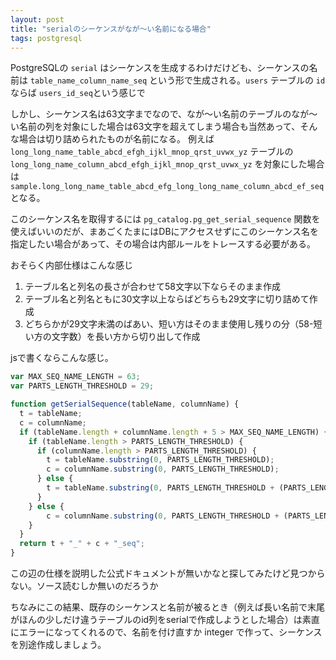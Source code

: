 ```yaml
---
layout: post
title: "serialのシーケンスがなが～い名前になる場合"
tags: postgresql
---
```


PostgreSQLの `serial` はシーケンスを生成するわけだけども、シーケンスの名前は `table_name_column_name_seq` という形で生成される。`users` テーブルの `id` ならば `users_id_seq`という感じで

しかし、シーケンス名は63文字までなので、なが～い名前のテーブルのなが～い名前の列を対象にした場合は63文字を超えてしまう場合も当然あって、そんな場合は切り詰められたものが名前になる。
例えば `long_long_name_table_abcd_efgh_ijkl_mnop_qrst_uvwx_yz` テーブルの `long_long_name_column_abcd_efgh_ijkl_mnop_qrst_uvwx_yz` を対象にした場合は `sample.long_long_name_table_abcd_efg_long_long_name_column_abcd_ef_seq` となる。

このシーケンス名を取得するには `pg_catalog.pg_get_serial_sequence` 関数を使えばいいのだが、まあごくたまにはDBにアクセスせずにこのシーケンス名を指定したい場合があって、その場合は内部ルールをトレースする必要がある。

おそらく内部仕様はこんな感じ

1. テーブル名と列名の長さが合わせて58文字以下ならそのまま作成
1. テーブル名と列名ともに30文字以上ならばどちらも29文字に切り詰めて作成
1. どちらかが29文字未満のばあい、短い方はそのまま使用し残りの分（58-短い方の文字数）を長い方から切り出して作成

jsで書くならこんな感じ。

```js
var MAX_SEQ_NAME_LENGTH = 63;
var PARTS_LENGTH_THRESHOLD = 29;

function getSerialSequence(tableName, columnName) {
  t = tableName;
  c = columnName;
  if (tableName.length + columnName.length + 5 > MAX_SEQ_NAME_LENGTH) {
    if (tableName.length > PARTS_LENGTH_THRESHOLD) {
      if (columnName.length > PARTS_LENGTH_THRESHOLD) {
        t = tableName.substring(0, PARTS_LENGTH_THRESHOLD);
        c = columnName.substring(0, PARTS_LENGTH_THRESHOLD);
      } else {
        t = tableName.substring(0, PARTS_LENGTH_THRESHOLD + (PARTS_LENGTH_THRESHOLD - columnName.length));
      }
    } else {
        c = columnName.substring(0, PARTS_LENGTH_THRESHOLD + (PARTS_LENGTH_THRESHOLD - tableName.length));
    }
  }
  return t + "_" + c + "_seq";
}
```

この辺の仕様を説明した公式ドキュメントが無いかなと探してみたけど見つからない。ソース読むしか無いのだろうか

ちなみにこの結果、既存のシーケンスと名前が被るとき（例えば長い名前で末尾がほんの少しだけ違うテーブルのid列をserialで作成しようとした場合）は素直にエラーになってくれるので、名前を付け直すか integer で作って、シーケンスを別途作成しましょう。

